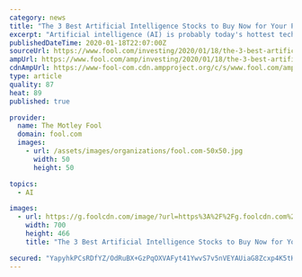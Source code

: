 ```yaml
---
category: news
title: "The 3 Best Artificial Intelligence Stocks to Buy Now for Your Portfolio"
excerpt: "Artificial intelligence (AI) is probably today's hottest tech growth trend. Spending on AI systems will soar from $37.5 billion in 2019 to $97.9 billion in 2023 -- that's a 28.4% compound annual growth rate -- according to estimates by research firm IDC. And that's a conservative projection. So it makes great sense for investors to want some ..."
publishedDateTime: 2020-01-18T22:07:00Z
sourceUrl: https://www.fool.com/investing/2020/01/18/the-3-best-artificial-intelligence-stocks-to-buy-f.aspx?source=eptcnnlnk0000002
ampUrl: https://www.fool.com/amp/investing/2020/01/18/the-3-best-artificial-intelligence-stocks-to-buy-f.aspx
cdnAmpUrl: https://www-fool-com.cdn.ampproject.org/c/s/www.fool.com/amp/investing/2020/01/18/the-3-best-artificial-intelligence-stocks-to-buy-f.aspx
type: article
quality: 87
heat: 89
published: true

provider:
  name: The Motley Fool
  domain: fool.com
  images:
    - url: /assets/images/organizations/fool.com-50x50.jpg
      width: 50
      height: 50

topics:
  - AI

images:
  - url: https://g.foolcdn.com/image/?url=https%3A%2F%2Fg.foolcdn.com%2Feditorial%2Fimages%2F553710%2Fbest-ai-stocks-best-artificial-intelligence-stocks-2020-nvda-stock-nvidia-stock-mu-stock-micron-stock-crm-stock-salesforce-stock.jpg&w=700&op=resize
    width: 700
    height: 466
    title: "The 3 Best Artificial Intelligence Stocks to Buy Now for Your Portfolio"

secured: "YapyhkPCsRDfYZ/OdRuBX+GzPqOXVAFyt41YwvS7v5nVEYAUiaG8Zcxp4K5tHSzUPSGaxSCWg/Jo5WDEj5ltGFUi3tuc65CkuFDyKyA9Sm6GLnBODc3E07vb4kTYv5eN2RBAUylSL9wQ4yiGk9QMy476yXJlD1i5apMOl5bCRhe02EX55PXiNhjvbrqnJQbZXMr2fXWQOQiiqRDdBrFC+3Qh1Fz/URSKpCv7I2o36p4u2i0Lio3BeLXxG7Ex5aZ4j+iQFOf4F8XceKDnz5HOPj6lowjpV5EvODhFItsbHwAj6/uSGlmh/Y8tnUOHiJnSdTMLg5pnfYYbbVsRl709batQzQYJvY5yfXRxkLHjmvGkKnrvF6tKvOqe7cVJZ8zdUlOFpWDx14trD44cG5c9BqDc8UOxpdzTl7KyqXXlvVHIE8j2szBx7vzNBkyRzq9tBTY7WgQBNEHtkNuT9CD6LA==;mTKg6bq9AG5m9sgj/QWyHA=="
---
```


